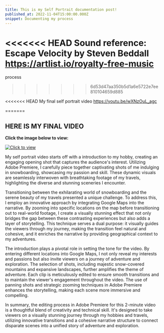```yaml
---
title: This is my Self Portrait documentation post!
published_at: 2022-11-04T15:00:00.000Z
snippet: Documenting my process
---
```


<<<<<<< HEAD
Sound reference: Escape Velocity by Steven Beddall
https://artlist.io/royalty-free-music
=======
process
>>>>>>> 6d53d47aa350b5d1a6e5722e7ee810104659d885

<<<<<<< HEAD
My final self portrait video
https://youtu.be/wXNzOuL_agc

=======











## HERE IS MY FINAL VIDEO
**Click the image below to view:**

[![Click to view](https://img.youtube.com/vi/wXNzOuL_agc/0.jpg)](https://www.youtube.com/watch?v=wXNzOuL_agc)

My self portrait video starts off with a introduction to my hobby, creating an engaging opening shot that captures the audience's interest. Utilizing Adobe Premiere, I carefully piece together captivating shots of me indulging in snowboarding, showcasing my passion and skill. These dynamic visuals are seamlessly interwoven with breathtaking footage of my travels, highlighting the diverse and stunning sceneries I encounter. 

Transitioning between the exhilarating world of snowboarding and the serene beauty of my travels presented a unique challenge. To address this, I employ an innovative approach by integrating Google Maps into the narrative. By zooming into specific locations on the map before transitioning out to real-world footage, I create a visually stunning effect that not only bridges the gap between these contrasting experiences but also adds a layer of storytelling. This technique serves a dual purpose: it visually guides the viewers through my journey, making the transition feel natural and cohesive, and it enriches the narrative by providing geographical context to my adventures.

The introduction plays a pivotal role in setting the tone for the video. By entering different locations into Google Maps, I not only reveal my interests and passions but also invite viewers on a journey of adventure and exploration. The selection of shots, including majestic snow-covered mountains and expansive landscapes, further amplifies the theme of adventure. Each clip is meticulously edited to ensure smooth transitions and to maintain the viewer's engagement throughout the video. The use of panning shots and strategic zooming techniques in Adobe Premiere enhances the storytelling, making each scene more immersive and compelling.

In summary, the editing process in Adobe Premiere for this 2-minute video is a thoughtful blend of creativity and technical skill. It's designed to take viewers on a visually stunning journey through my hobbies and travels, utilizing innovative transitions and a cohesive narrative structure to connect disparate scenes into a unified story of adventure and exploration.